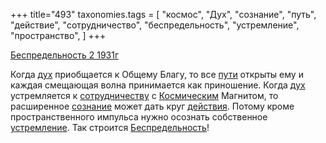 +++
title="493"
taxonomies.tags = [
 "космос",
 "Дух",
 "сознание",
 "путь",
 "действие",
 "сотрудничество",
 "беспредельность",
 "устремление",
 "пространство",
]
+++

[Беспредельность 2 1931г](/agni/1931)

Когда [дух](/tags/Дух) приобщается к Общему Благу, то все [пути](/tags/путь) открыты ему и каждая смещающая волна принимается как приношение. Когда [дух](/tags/Дух) устремляется к [сотрудничеству](/tags/сотрудничество) с [Космическим](/tags/космос) Магнитом, то расширенное [сознание](/tags/сознание) может дать круг [действия](/tags/действие). Потому кроме пространственного импульса нужно осознать собственное [устремление](/tags/устремление). Так строится [Беспредельность](/tags/беспредельность)!   

